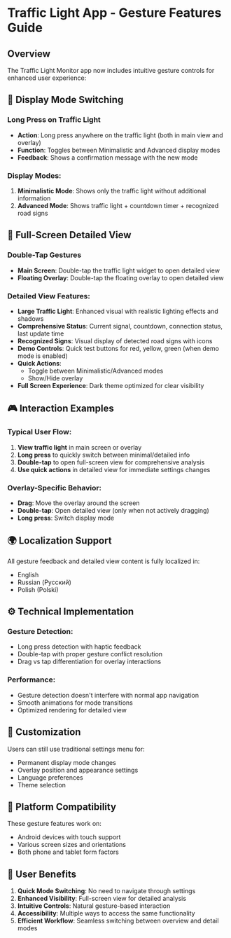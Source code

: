 # Traffic Light App - Gesture Features Guide

## Overview

The Traffic Light Monitor app now includes intuitive gesture controls for enhanced user experience:

## 🔄 Display Mode Switching

### Long Press on Traffic Light
- **Action**: Long press anywhere on the traffic light (both in main view and overlay)
- **Function**: Toggles between Minimalistic and Advanced display modes
- **Feedback**: Shows a confirmation message with the new mode

### Display Modes:
1. **Minimalistic Mode**: Shows only the traffic light without additional information
2. **Advanced Mode**: Shows traffic light + countdown timer + recognized road signs

## 📱 Full-Screen Detailed View

### Double-Tap Gestures
- **Main Screen**: Double-tap the traffic light widget to open detailed view
- **Floating Overlay**: Double-tap the floating overlay to open detailed view

### Detailed View Features:
- **Large Traffic Light**: Enhanced visual with realistic lighting effects and shadows
- **Comprehensive Status**: Current signal, countdown, connection status, last update time
- **Recognized Signs**: Visual display of detected road signs with icons
- **Demo Controls**: Quick test buttons for red, yellow, green (when demo mode is enabled)
- **Quick Actions**: 
  - Toggle between Minimalistic/Advanced modes
  - Show/Hide overlay
- **Full Screen Experience**: Dark theme optimized for clear visibility

## 🎮 Interaction Examples

### Typical User Flow:
1. **View traffic light** in main screen or overlay
2. **Long press** to quickly switch between minimal/detailed info
3. **Double-tap** to open full-screen view for comprehensive analysis
4. **Use quick actions** in detailed view for immediate settings changes

### Overlay-Specific Behavior:
- **Drag**: Move the overlay around the screen
- **Double-tap**: Open detailed view (only when not actively dragging)
- **Long press**: Switch display mode

## 🌍 Localization Support

All gesture feedback and detailed view content is fully localized in:
- English
- Russian (Русский)
- Polish (Polski)

## ⚙️ Technical Implementation

### Gesture Detection:
- Long press detection with haptic feedback
- Double-tap with proper gesture conflict resolution
- Drag vs tap differentiation for overlay interactions

### Performance:
- Gesture detection doesn't interfere with normal app navigation
- Smooth animations for mode transitions
- Optimized rendering for detailed view

## 🔧 Customization

Users can still use traditional settings menu for:
- Permanent display mode changes
- Overlay position and appearance settings
- Language preferences
- Theme selection

## 📱 Platform Compatibility

These gesture features work on:
- Android devices with touch support
- Various screen sizes and orientations
- Both phone and tablet form factors

## 🎯 User Benefits

1. **Quick Mode Switching**: No need to navigate through settings
2. **Enhanced Visibility**: Full-screen view for detailed analysis
3. **Intuitive Controls**: Natural gesture-based interaction
4. **Accessibility**: Multiple ways to access the same functionality
5. **Efficient Workflow**: Seamless switching between overview and detail modes